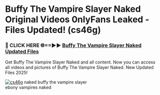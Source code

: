 # Buffy The Vampire Slayer Naked Original Videos 0nlyFans Leaked - Files Updated! (cs46g)

<h3>🔴 CLICK HERE 🌐==►► <a href="https://tinyurl.com/yckcrads" rel="nofollow">Buffy The Vampire Slayer Naked Updated Files</a></h3>

Get Buffy The Vampire Slayer Naked and all content. Now you can access all videos and pictures of Buffy The Vampire Slayer Naked. New Updated Files 2025!

[![cs46g](https://i.imgur.com/hpKpOFt.gif)](https://tinyurl.com/yckcrads)
naked buffy the vampire slayer<br>
ebony vampires naked